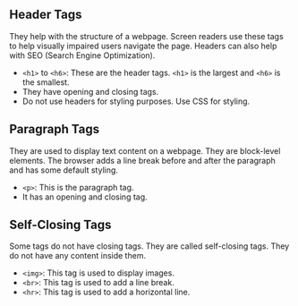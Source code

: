 ## Header Tags

They help with the structure of a webpage. Screen readers use these tags to help visually impaired users navigate the page. Headers can also help with SEO (Search Engine Optimization).

- `<h1>` to `<h6>`: These are the header tags. `<h1>` is the largest and `<h6>` is the smallest.
- They have opening and closing tags.
- Do not use headers for styling purposes. Use CSS for styling.

## Paragraph Tags

They are used to display text content on a webpage. They are block-level elements. The browser adds a line break before and after the paragraph and has some default styling.

- `<p>`: This is the paragraph tag.
- It has an opening and closing tag.

## Self-Closing Tags

Some tags do not have closing tags. They are called self-closing tags. They do not have any content inside them.

- `<img>`: This tag is used to display images.
- `<br>`: This tag is used to add a line break.
- `<hr>`: This tag is used to add a horizontal line.
